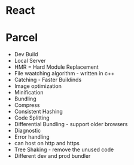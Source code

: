 # React 

# Parcel
- Dev Build
- Local Server
- HMR = Hard Module Replacement
- File waatching algorithm - written in c++
- Catching - Faster Buildinds
- Image optimization
- Minification 
- Bundling
- Compress
- Consistent Hashing
- Code Splitting
- Differential Bundling - support older browsers
- Diagnostic
- Error handling
- can host on http and https
- Tree Shaking - remove the unused code
- Different dev and prod bundler